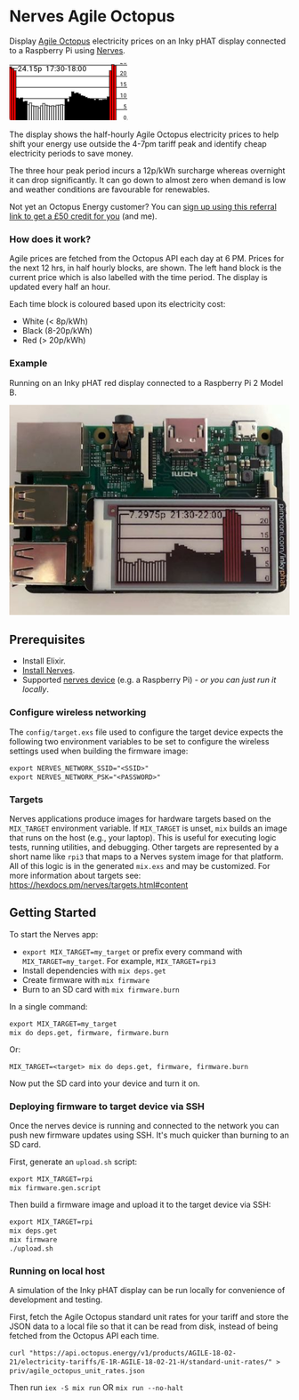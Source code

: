 # Nerves Agile Octopus

Display [Agile Octopus](https://octopus.energy/agile/) electricity prices on an Inky pHAT display connected to a Raspberry Pi using [Nerves](https://nerves-project.org/).

![Nerves Agile Octopus](assets/nerves_agile_octopus.png "Nerves Agile Octopus")

The display shows the half-hourly Agile Octopus electricity prices to  help shift your energy use outside the 4-7pm tariff peak and identify cheap electricity periods to save money.

The three hour peak period incurs a 12p/kWh surcharge whereas overnight it can drop significantly. It can go down to almost zero when demand is low and weather conditions are favourable for renewables.

Not yet an Octopus Energy customer? You can [sign up using this referral link to get a £50 credit for you](https://share.octopus.energy/straw-ibex-344) (and me).

### How does it work?

Agile prices are fetched from the Octopus API each day at 6 PM. Prices for the next 12 hrs, in half hourly blocks, are shown. The left hand block is the current price which is also labelled with the time period. The display is updated every half an hour.

Each time block is coloured based upon its electricity cost:

- White (< 8p/kWh)
- Black (8-20p/kWh)
- Red (> 20p/kWh)

### Example

Running on an Inky pHAT red display connected to a Raspberry Pi 2 Model B.

![Nerves Agile Octopus on Raspberry Pi 2](assets/nerves_agile_octopus_rpi2.jpg "Nerves Agile Octopus on Raspberry Pi 2")

## Prerequisites

- Install Elixir.
- [Install Nerves](https://hexdocs.pm/nerves/installation.html).
- Supported [nerves device](https://nerves-project.org/) (e.g. a Raspberry Pi) - _or you can just run it locally_.

### Configure wireless networking

The `config/target.exs` file used to configure the target device expects the following two environment variables to be set to configure the wireless settings used when building the firmware image:

```
export NERVES_NETWORK_SSID="<SSID>"
export NERVES_NETWORK_PSK="<PASSWORD>"
```

### Targets

Nerves applications produce images for hardware targets based on the `MIX_TARGET` environment variable. If `MIX_TARGET` is unset, `mix` builds an
image that runs on the host (e.g., your laptop). This is useful for executing logic tests, running utilities, and debugging. Other targets are represented by a short name like `rpi3` that maps to a Nerves system image for that platform. All of this logic is in the generated `mix.exs` and may be customized. For more information about targets see: https://hexdocs.pm/nerves/targets.html#content

## Getting Started

To start the Nerves app:
  * `export MIX_TARGET=my_target` or prefix every command with `MIX_TARGET=my_target`. For example, `MIX_TARGET=rpi3`
  * Install dependencies with `mix deps.get`
  * Create firmware with `mix firmware`
  * Burn to an SD card with `mix firmware.burn`

In a single command:

```
export MIX_TARGET=my_target
mix do deps.get, firmware, firmware.burn
```

Or:

```
MIX_TARGET=<target> mix do deps.get, firmware, firmware.burn
```

Now put the SD card into your device and turn it on.

### Deploying firmware to target device via SSH

Once the nerves device is running and connected to the network you can push new firmware updates using SSH. It's much quicker than burning to an SD card.

First, generate an `upload.sh` script:

```
export MIX_TARGET=rpi
mix firmware.gen.script
```

Then build a firmware image and upload it to the target device via SSH:

```
export MIX_TARGET=rpi
mix deps.get
mix firmware
./upload.sh
```

### Running on local host

A simulation of the Inky pHAT display can be run locally for convenience of development and testing.

First, fetch the Agile Octopus standard unit rates for your tariff and store the JSON data to a local file so that it can be read from disk, instead of being fetched from the Octopus API each time.

```
curl "https://api.octopus.energy/v1/products/AGILE-18-02-21/electricity-tariffs/E-1R-AGILE-18-02-21-H/standard-unit-rates/" > priv/agile_octopus_unit_rates.json
```

Then run `iex -S mix run` OR `mix run --no-halt`
